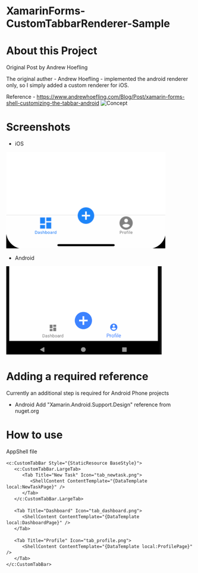 # XamarinForms-CustomTabbarRenderer-Sample

# About this Project

Original Post by Andrew Hoefling

The original auther - Andrew Hoefling - implemented the android renderer only, so I simply added a custom renderer for iOS.

Reference - https://www.andrewhoefling.com/Blog/Post/xamarin-forms-shell-customizing-the-tabbar-android
![Concept](https://github.com/ahoefling/XamarinShellSamples/blob/master/Samples/Samples.ShellItemRenderer/design/did_you.png)

# Screenshots
- iOS

![iOS](https://github.com/ijeong1/XamarinForms-CustomTabbarRenderer-Sample/blob/main/screenshot_ios.png)

- Android

![Android](https://github.com/ijeong1/XamarinForms-CustomTabbarRenderer-Sample/blob/main/screenshot_android.png)

# Adding a required reference
Currently an additional step is required for Android Phone projects

- Android
Add "Xamarin.Android.Support.Design" reference from nuget.org

# How to use
AppShell file
```
<c:CustomTabBar Style="{StaticResource BaseStyle}">
   <c:CustomTabBar.LargeTab>
      <Tab Title="New Task" Icon="tab_newtask.png">
         <ShellContent ContentTemplate="{DataTemplate local:NewTaskPage}" />
      </Tab>
   </c:CustomTabBar.LargeTab>
   
   <Tab Title="Dashboard" Icon="tab_dashboard.png">
      <ShellContent ContentTemplate="{DataTemplate local:DashboardPage}" />
   </Tab>
        
   <Tab Title="Profile" Icon="tab_profile.png">
      <ShellContent ContentTemplate="{DataTemplate local:ProfilePage}" />
   </Tab>
</c:CustomTabBar>
```
